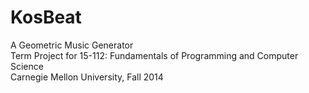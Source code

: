 # KosBeat
A Geometric Music Generator
<br>
Term Project for 15-112: Fundamentals of Programming and Computer Science
<br>
Carnegie Mellon University, Fall 2014
